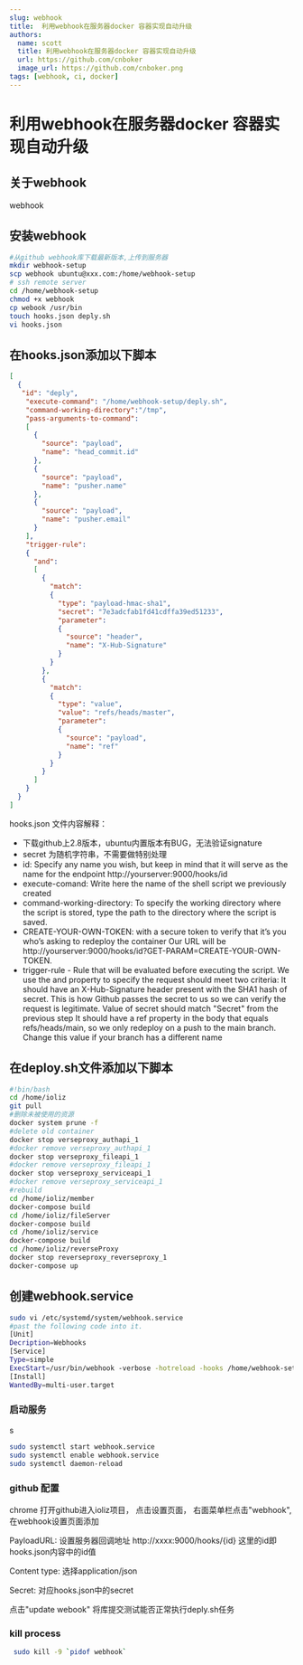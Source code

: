 ```yaml
---
slug: webhook
title:  利用webhook在服务器docker 容器实现自动升级
authors:
  name: scott
  title: 利用webhook在服务器docker 容器实现自动升级
  url: https://github.com/cnboker
  image_url: https://github.com/cnboker.png
tags: [webhook, ci, docker]
---
```


# 利用webhook在服务器docker 容器实现自动升级

## 关于webhook

webhook

## 安装webhook

```bash
#从github webhook库下载最新版本,上传到服务器
mkdir webhook-setup
scp webhook ubuntu@xxx.com:/home/webhook-setup
# ssh remote server
cd /home/webhook-setup
chmod +x webhook
cp webook /usr/bin
touch hooks.json deply.sh
vi hooks.json
```

## 在hooks.json添加以下脚本

```json
[
  {
   "id": "deply",
    "execute-command": "/home/webhook-setup/deply.sh",
    "command-working-directory":"/tmp",
    "pass-arguments-to-command":
    [
      {
        "source": "payload",
        "name": "head_commit.id"
      },
      {
        "source": "payload",
        "name": "pusher.name"
      },
      {
        "source": "payload",
        "name": "pusher.email"
      }
    ],
    "trigger-rule":
    {
      "and":
      [
        {
          "match":
          {
            "type": "payload-hmac-sha1",
            "secret": "7e3adcfab1fd41cdffa39ed51233",
            "parameter":
            {
              "source": "header",
              "name": "X-Hub-Signature"
            }
          }
        },
        {
          "match":
          {
            "type": "value",
            "value": "refs/heads/master",
            "parameter":
            {
              "source": "payload",
              "name": "ref"
            }
          }
        }
      ]
    }
  }
]
```

hooks.json 文件内容解释：
-  下载github上2.8版本，ubuntu内置版本有BUG，无法验证signature
-  secret 为随机字符串，不需要做特别处理
 - id: Specify any name you wish, but keep in mind that it 
  will serve as the name for the endpoint http://yourserver:9000/hooks/id
 - execute-comand: Write here the name of the shell script we previously created
 - command-working-directory: To specify the working directory where the script is stored, type the path to the directory where the script is saved.
 - CREATE-YOUR-OWN-TOKEN: with a secure token to verify that it’s you who’s asking to redeploy the container
   Our URL will be http://yourserver:9000/hooks/id?GET-PARAM=CREATE-YOUR-OWN-TOKEN.
- trigger-rule - Rule that will be evaluated before executing the script. We use the and property to specify the request should meet two criteria:
It should have an X-Hub-Signature header present with the SHA1 hash of secret. This is how Github passes the secret to us so we can verify the request is legitimate. Value of secret should match "Secret" from the previous step
It should have a ref property in the body that equals refs/heads/main, so we only redeploy on a push to the main branch. Change this value if your branch has a different name

## 在deploy.sh文件添加以下脚本

```bash
#!bin/bash
cd /home/ioliz
git pull
#删除未被使用的资源
docker system prune -f
#delete old container
docker stop verseproxy_authapi_1
#docker remove verseproxy_authapi_1
docker stop verseproxy_fileapi_1
#docker remove verseproxy_fileapi_1
docker stop verseproxy_serviceapi_1
#docker remove verseproxy_serviceapi_1
#rebuild
cd /home/ioliz/member
docker-compose build
cd /home/ioliz/fileServer
docker-compose build
cd /home/ioliz/service
docker-compose build
cd /home/ioliz/reverseProxy
docker stop reverseproxy_reverseproxy_1
docker-compose up
```

## 创建webhook.service

```bash
sudo vi /etc/systemd/system/webhook.service
#past the following code into it.
[Unit]
Decription=Webhooks
[Service]
Type=simple
ExecStart=/usr/bin/webhook -verbose -hotreload -hooks /home/webhook-setup/hooks.json
[Install]
WantedBy=multi-user.target
```

### 启动服务
 s
```bash
sudo systemctl start webhook.service
sudo systemctl enable webhook.service
sudo systemctl daemon-reload
```

### github 配置

chrome 打开github进入ioliz项目， 点击设置页面， 右面菜单栏点击"webhook", 在webhook设置页面添加

PayloadURL: 设置服务器回调地址 http://xxxx:9000/hooks/{id} 这里的id即hooks.json内容中的id值

Content type: 选择application/json

Secret: 对应hooks.json中的secret

点击"update webook" 将库提交测试能否正常执行deply.sh任务

### kill process

``` bash
 sudo kill -9 `pidof webhook`
```
